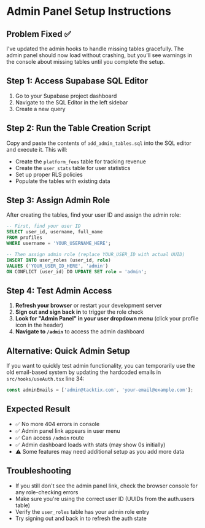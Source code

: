 # Admin Panel Setup Instructions

## Problem Fixed ✅
I've updated the admin hooks to handle missing tables gracefully. The admin panel should now load without crashing, but you'll see warnings in the console about missing tables until you complete the setup.

## Step 1: Access Supabase SQL Editor
1. Go to your Supabase project dashboard
2. Navigate to the SQL Editor in the left sidebar
3. Create a new query

## Step 2: Run the Table Creation Script
Copy and paste the contents of `add_admin_tables.sql` into the SQL editor and execute it. This will:
- Create the `platform_fees` table for tracking revenue
- Create the `user_stats` table for user statistics  
- Set up proper RLS policies
- Populate the tables with existing data

## Step 3: Assign Admin Role
After creating the tables, find your user ID and assign the admin role:

```sql
-- First, find your user ID
SELECT user_id, username, full_name 
FROM profiles 
WHERE username = 'YOUR_USERNAME_HERE';

-- Then assign admin role (replace YOUR_USER_ID with actual UUID)
INSERT INTO user_roles (user_id, role) 
VALUES ('YOUR_USER_ID_HERE', 'admin')
ON CONFLICT (user_id) DO UPDATE SET role = 'admin';
```

## Step 4: Test Admin Access
1. **Refresh your browser** or restart your development server
2. **Sign out and sign back in** to trigger the role check
3. **Look for "Admin Panel" in your user dropdown menu** (click your profile icon in the header)
4. **Navigate to `/admin`** to access the admin dashboard

## Alternative: Quick Admin Setup
If you want to quickly test admin functionality, you can temporarily use the old email-based system by updating the hardcoded emails in `src/hooks/useAuth.tsx` line 34:

```typescript
const adminEmails = ['admin@tacktix.com', 'your-email@example.com'];
```

## Expected Result
- ✅ No more 404 errors in console
- ✅ Admin panel link appears in user menu
- ✅ Can access `/admin` route
- ✅ Admin dashboard loads with stats (may show 0s initially)
- ⚠️ Some features may need additional setup as you add more data

## Troubleshooting
- If you still don't see the admin panel link, check the browser console for any role-checking errors
- Make sure you're using the correct user ID (UUIDs from the auth.users table)
- Verify the `user_roles` table has your admin role entry
- Try signing out and back in to refresh the auth state